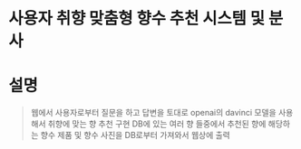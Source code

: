 #  사용자 취향 맞춤형 향수 추천 시스템 및 분사

<h1>설명</h1>

> 웹에서 사용자로부터 질문을 하고 답변을 토대로 openai의 davinci 모델을 사용해서 취향에 맞는 향 추천 구현
> DB에 있는 여러 향 들중에서 추천된 향에 해당하는 향수 제품 및 향수 사진을 DB로부터 가져와서 웹상에 출력
